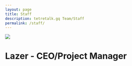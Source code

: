 ```yaml
---
layout: page
title: Staff
description: tetretalk.gq Team/Staff
permalink: /staff/
---
```



<img src="https://cdn.discordapp.com/icons/463461333174845450/95aa0d882d6ccf74e81192f6bfadd8f3.png" >

# Lazer - CEO/Project Manager 
